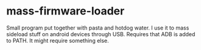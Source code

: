 # mass-firmware-loader
Small program put together with pasta and hotdog water. I use it to mass sideload stuff on android devices through USB.
Requires that ADB is added to PATH. It might require something else. 
